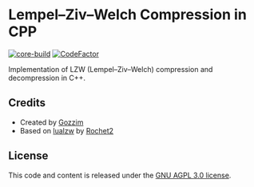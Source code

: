 # Lempel–Ziv–Welch Compression in CPP
[![core-build](https://github.com/Gozzim/LZW_CPP/actions/workflows/core-build.yml/badge.svg?branch=master)](https://github.com/Gozzim/LZW_CPP)
[![CodeFactor](https://www.codefactor.io/repository/github/gozzim/LZW_CPP/badge)](https://www.codefactor.io/repository/github/gozzim/LZW_CPP)

Implementation of LZW (Lempel–Ziv–Welch) compression and decompression in C++.

## Credits
- Created by [Gozzim](https://github.com/Gozzim)
- Based on [lualzw](https://github.com/Rochet2/lualzw) by [Rochet2](https://github.com/Rochet2)

## License
This code and content is released under the [GNU AGPL 3.0 license](https://github.com/Gozzim/LZW_CPP/blob/master/LICENSE).
